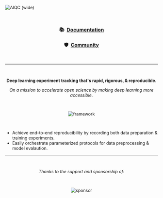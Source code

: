 <!-- This page is formatted for GitHub's markdown renderer -->
![AIQC (wide)](https://raw.githubusercontent.com/aiqc/aiqc/main/docs/images/aiqc_logo_banner_controlroom.png)

<br />

<h3 align='center'>📚&nbsp;&nbsp;<a href="https://aiqc.readthedocs.io/">Documentation</a></h3>

<h3 align='center'>🛡️&nbsp;&nbsp;<a href="https://aiqc.readthedocs.io/en/latest/community.html">Community</a></h3>

<br />

---

<br />

<p align='center'><b>Deep learning experiment tracking that's rapid, rigorous, & reproducible.</b></p>

<p align='center'><i>On a mission to accelerate open science by making deep learning more accessible.</i></p>

<br />


<p align="center">
	<img src="https://raw.githubusercontent.com/aiqc/aiqc/main/docs/images/framework_june14.png" alt="framework"/>
</p>

<br />

* Achieve end-to-end reproducibility by recording both data preparation & training experiments.
* Easily orchestrate parameterized protocols for data preprocessing & model evalaution.


---

<br />

<p align='center'><i>Thanks to the support and sponsorship of:</i></p>

<br />


<p align="center">
	<img src="https://raw.githubusercontent.com/aiqc/aiqc/main/docs/images/psf_wide.png" alt="sponsor"/>
</p>